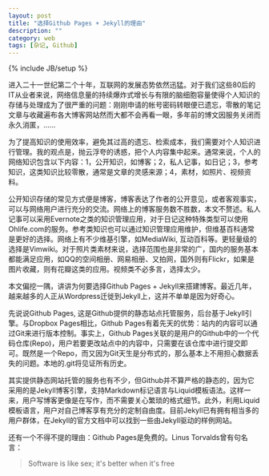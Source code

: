 ```yaml
---
layout: post
title: "选择Github Pages + Jekyll的理由"
description: ""
category: web
tags: [杂记, Github]
---
```

{% include JB/setup %}

进入二十一世纪第二个十年，互联网的发展态势依然迅猛。对于我们这些80后的IT从业者来说，网络信息量的持续爆炸式增长与有限的脑细胞容量使得个人知识的存储与处理成为了很严重的问题：刚刚申请的帐号密码转眼便已遗忘，零散的笔记文章与收藏遍布各大博客网站然而大都不会再看一眼，多年前的博文因服务关闭而永久消匿，……

为了提高知识的使用效率，避免其过高的遗忘、检索成本，我们需要对个人知识进行管理。我的观点是，抛云浮夸的诱惑，把个人内容集中起来。通常来说，个人的网络知识包含以下内容：1，公开知识，如博客；2，私人记事，如日记；3，参考知识，这类知识比较零散，通常是文章的灵感来源；4，素材，如照片、视频资料。

公开知识存储的常见方式便是博客，博客表达了作者的公开意见，或者客观事实，可以与网络用户进行充分的交流。网络上的博客服务数不胜数，本文不赘述。私人记事可以采用Evernote之类的知识管理应用，对于日记这种特殊类型可以使用Ohlife.com的服务。参考类知识也可以通过知识管理应用维护，但维基百科通常是更好的选择。网络上有不少维基引擎，如MediaWiki, 互动百科等。更轻量级的选择是Vimwiki。对于照片类素材来说，选择范围也是非常的广，国内的服务基本都能满足应用，如QQ的空间相册、网易相册、又拍网，国外则有Flickr，如果是图片收藏，则有花瓣这类的应用。视频类不必多言，选择太少。

本文偏挖一隅，讲讲为何要选择Github Pages + Jekyll来搭建博客。最近几年，越来越多的人正从Wordpress迁徙到Jekyll上，这并不单单是因为好奇心。

先说说Github Pages, 这是Github提供的静态站点托管服务，后台基于Jekyll引擎。与Dropbox Pages相比，Github Pages有着先天的优势：站内的内容可以通过Git来进行版本控制。事实上，Github Pages关联的是用户的Github中的一个代码仓库(Repo)，用户若要更改站点中的内容中，只需要在该仓库中进行提交即可。既然是一个Repo，而又因为Git天生是分布式的，那么基本上不用担心数据丢失的问题。本地的.git将见证所有历史。

其实提供静态网站托管的服务也有不少，但Github并不算严格的静态的，因为它采用的是Jekyll博客引擎，支持Markdown标记语言与Liquid模板语法。这样一来，用户写博客更像是在写作，而不需要关心繁琐的格式细节。此外，利用Liquid模板语言，用户对自己博客享有充分的定制自由度。目前Jekyll已有拥有相当多的用户群体，在Jekyll的官方文档中可以找到一些由Jekyll驱动的样例网站。

还有一个不得不提的理由：Github Pages是免费的。Linus Torvalds曾有句名言：
>Software is like sex; it's better when it's free
